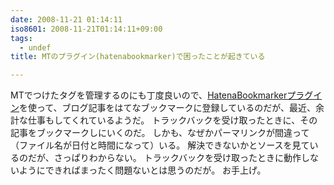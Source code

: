 ```yaml
---
date: 2008-11-21 01:14:11
iso8601: 2008-11-21T01:14:11+09:00
tags:
  - undef
title: MTのプラグイン(hatenabookmarker)で困ったことが起きている

---
```


MTでつけたタグを管理するのにも丁度良いので、<a href="https://github.com/ogawa/mt-plugin-HatenaBookmarker">HatenaBookmarkerプラグイン</a>を使って、ブログ記事をはてなブックマークに登録しているのだが、最近、余計な仕事もしてくれているようだ。
トラックバックを受け取ったときに、その記事をブックマークしにいくのだ。
しかも、なぜかパーマリンクが間違って（ファイル名が日付と時間になって）いる。
解決できないかとソースを見ているのだが、さっぱりわからない。
トラックバックを受け取ったときに動作しないようにできればまったく問題ないとは思うのだが&#133;。
お手上げ。
    	